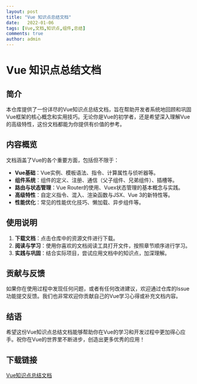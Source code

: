 ```yaml
---
layout: post
title: "Vue 知识点总结文档"
date:   2022-01-06
tags: [Vue,文档,知识点,组件,总结]
comments: true
author: admin
---
```

# Vue 知识点总结文档

## 简介

本仓库提供了一份详尽的Vue知识点总结文档，旨在帮助开发者系统地回顾和巩固Vue框架的核心概念和实用技巧。无论你是Vue的初学者，还是希望深入理解Vue的高级特性，这份文档都能为你提供有价值的参考。

## 内容概览

文档涵盖了Vue的各个重要方面，包括但不限于：

- **Vue基础**：Vue实例、模板语法、指令、计算属性与侦听器等。
- **组件系统**：组件的定义、注册、通信（父子组件、兄弟组件）、插槽等。
- **路由与状态管理**：Vue Router的使用、Vuex状态管理的基本概念与实践。
- **高级特性**：自定义指令、混入、渲染函数与JSX、Vue 3的新特性等。
- **性能优化**：常见的性能优化技巧、懒加载、异步组件等。

## 使用说明

1. **下载文档**：点击仓库中的资源文件进行下载。
2. **阅读与学习**：使用你喜欢的文档阅读工具打开文件，按照章节顺序进行学习。
3. **实践与巩固**：结合实际项目，尝试应用文档中的知识点，加深理解。

## 贡献与反馈

如果你在使用过程中发现任何问题，或者有任何改进建议，欢迎通过仓库的Issue功能提交反馈。我们也非常欢迎你贡献自己的Vue学习心得或补充文档内容。

## 结语

希望这份Vue知识点总结文档能够帮助你在Vue的学习和开发过程中更加得心应手。祝你在Vue的世界里不断进步，创造出更多优秀的应用！

## 下载链接

[Vue知识点总结文档](https://pan.quark.cn/s/aadb98e30735)